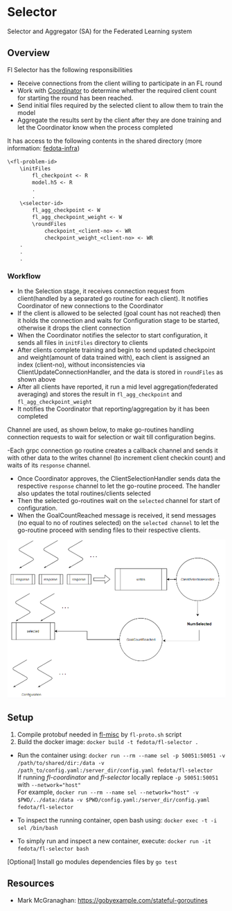 # Selector
Selector and Aggregator (SA) for the Federated Learning system

## Overview
Fl Selector has the following responsibilities
- Receive connections from the client willing to participate in an FL round
- Work with [Coordinator](https://github.com/fedota/fl-coordinator) to determine whether the required client count for starting the round has been reached.
- Send initial files required by the selected client to allow them to train the model 
- Aggregate the results sent by the client after they are done training and let the Coordinator know when the process completed

It has access to the following contents in the shared directory (more information: [fedota-infra](https://github.com/fedota/fedota-infra#shared-file-storage-structure))
```
\<fl-problem-id> 
	\initFiles
		fl_checkpoint <- R
		model.h5 <- R
		.
		.
	\<selector-id>
		fl_agg_checkpoint <- W
		fl_agg_checkpoint_weight <- W
		\roundFiles
			checkpoint_<client-no> <- WR
			checkpoint_weight_<client-no> <- WR
	.
	.
	.
```

### Workflow
- In the Selection stage, it receives connection request from client(handled by a separated go routine for each client). It notifies Coordinator of new connections to the Coordinator
- If the client is allowed to be selected (goal count has not reached) then it holds the connection and waits for Configuration stage to be started, otherwise it drops the client connection
- When the Coordinator notifies the selector to start configuration, it sends all files in `initFiles` directory to clients
- After clients complete training and begin to send updated checkpoint and weight(amount of data trained with), each client is assigned an index (client-no), without inconsistencies via ClientUpdateConnectionHandler, and the data is stored in `roundFiles` as shown above
- After all clients have reported, it run a mid level aggregation(federated averaging) and stores the result in `fl_agg_checkpoint` and `fl_agg_checkpoint_weight`
- It notifies the Coordinator that reporting/aggregation by it has been completed

Channel are used, as shown below, to make go-routines handling connection requests to wait for selection or wait till configuration begins. 

-Each grpc connection go routine creates a callback channel and sends it with other data to the writes channel (to increment client checkin count) and waits of its `response` channel. 
- Once Coordinator approves, the ClientSelectionHandler sends data the respective `response` channel to let the go-routine proceed. The handler also updates the total routines/clients selected
- Then the selected go-routines wait on the `selected` channel for start of configuration. 
- When the GoalCountReached message is received, it send messages (no equal to no of routines selected) on the `selected channel` to let the go-routine proceed with sending files to their respective clients. 

<img src="images/channels.png" width=600>

## Setup 
1. Compile protobuf needed in [fl-misc](https://github.com/fedota/fl-misc) by `fl-proto.sh` script
2. Build the docker image:
	`docker build -t fedota/fl-selector .`

- Run the container using:
`docker run --rm --name sel -p 50051:50051 -v /path/to/shared/dir:/data -v /path_to/config.yaml:/server_dir/config.yaml fedota/fl-selector` \
If running *fl-coordinator* and *fl-selector* locally replace `-p 50051:50051` with `--network="host"`\
For example, `docker run --rm --name sel --network="host" -v $PWD/../data:/data -v $PWD/config.yaml:/server_dir/config.yaml fedota/fl-selector` 

- To inspect the running container, open bash using:
`docker exec -t -i sel /bin/bash`

- To simply run and inspect a new container, execute:
`docker run -it fedota/fl-selector bash`

[Optional] Install go modules dependencies files by `go test`

## Resources
- Mark McGranaghan: https://gobyexample.com/stateful-goroutines